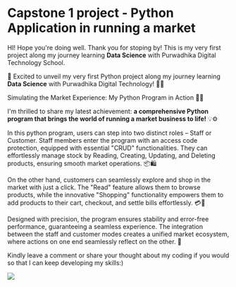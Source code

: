 # Capstone 1 project - Python Application in running a market

HI! Hope you're doing well. Thank you for stoping by! This is my very first project along my journey learning **Data Science** with Purwadhika Digital Technology School. 


🚀 Excited to unveil my very first Python project along my journey learning **Data Science** with Purwadhika Digital Technology! 🐍🛒

Simulating the Market Experience: My Python Program in Action 🏪💼

I'm thrilled to share my latest achievement: **a comprehensive Python program that brings the world of running a market business to life!** 💡⚙️

In this python program, users can step into two distinct roles – Staff or Customer. Staff members enter the program with an access code protection, equipped with essential "CRUD" functionalities. They can effortlessly manage stock by Reading, Creating, Updating, and Deleting products, ensuring smooth market operations. 📦🛍️

On the other hand, customers can seamlessly explore and shop in the market with just a click. The "Read" feature allows them to browse products, while the innovative "Shopping" functionality empowers them to add products to their cart, checkout, and settle bills effortlessly. 💳🛒

Designed with precision, the program ensures stability and error-free performance, guaranteeing a seamless experience. The integration between the staff and customer modes creates a unified market ecosystem, where actions on one end seamlessly reflect on the other. 🔄

Kindly leave a comment or share your thought about my coding if you would so that I can keep developing my skills:)

<img src = 'https://stemettes.org/zine/wp-content/uploads/sites/3/2021/12/ai-gif.gif'>
